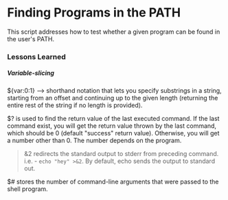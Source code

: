 # Finding Programs in the PATH

This script addresses how to test whether a given program can be found in the user's PATH.

### Lessons Learned

##### Variable-slicing

${var:0:1} --> shorthand notation that lets you specify substrings in a string, starting from an offset and continuing up to the given length (returning the entire rest of the string if no length is provided).

$? is used to find the return value of the last executed command. If the last command exist, you will get the return value thrown by the last command, which should be 0 (default "success" return value). Otherwise, you will get a number other than 0. The number depends on the program.

>&2 redirects the standard output to stderr from preceding command. i.e. - `echo "hey" >&2`. By default, echo sends the output to standard out.

$# stores the number of command-line arguments that were passed to the shell program. 
